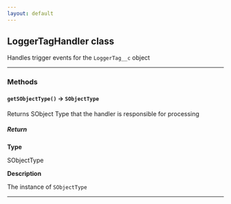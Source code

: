 ```yaml
---
layout: default
---
```


## LoggerTagHandler class

Handles trigger events for the `LoggerTag__c` object

---

### Methods

#### `getSObjectType()` → `SObjectType`

Returns SObject Type that the handler is responsible for processing

##### Return

**Type**

SObjectType

**Description**

The instance of `SObjectType`

---
